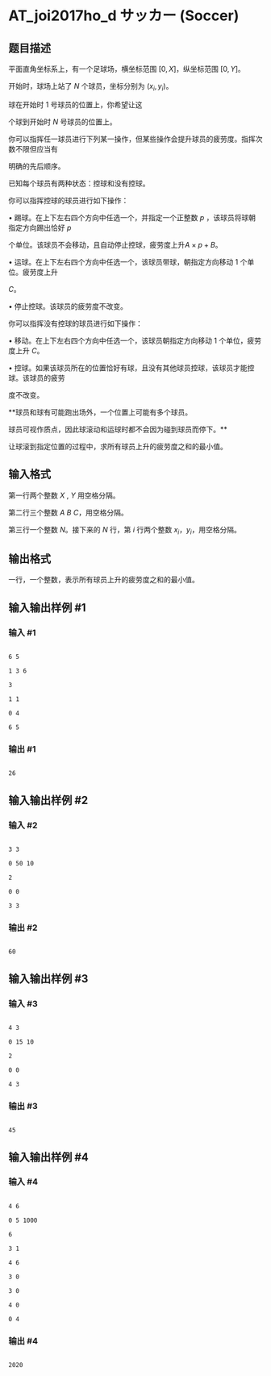 # AT_joi2017ho_d サッカー (Soccer)

## 题目描述

平面直角坐标系上，有一个足球场，横坐标范围 $[0,X]$，纵坐标范围 $[0,Y]$。

开始时，球场上站了 $N$ 个球员，坐标分别为 $(x_i,y_i)$。

球在开始时 $1$ 号球员的位置上，你希望让这
个球到开始时 $N$  号球员的位置上。

你可以指挥任一球员进行下列某一操作，但某些操作会提升球员的疲劳度。指挥次数不限但应当有
明确的先后顺序。

已知每个球员有两种状态：控球和没有控球。
你可以指挥控球的球员进行如下操作：

• 踢球。在上下左右四个方向中任选一个，并指定一个正整数 $p$ ，该球员将球朝指定方向踢出恰好 $p$
个单位。该球员不会移动，且自动停止控球，疲劳度上升$A×p+B$。

• 运球。在上下左右四个方向中任选一个，该球员带球，朝指定方向移动 $1$ 个单位。疲劳度上升
$C$。

• 停止控球。该球员的疲劳度不改变。

你可以指挥没有控球的球员进行如下操作：

• 移动。在上下左右四个方向中任选一个，该球员朝指定方向移动 $1$ 个单位，疲劳度上升 $C$。

• 控球。如果该球员所在的位置恰好有球，且没有其他球员控球，该球员才能控球。该球员的疲劳
度不改变。

**球员和球有可能跑出场外，一个位置上可能有多个球员。
球员可视作质点，因此球滚动和运球时都不会因为碰到球员而停下。**

让球滚到指定位置的过程中，求所有球员上升的疲劳度之和的最小值。

## 输入格式

第一行两个整数 $X$ , $Y$  用空格分隔。
第二行三个整数 $A$ $B$ $C$，用空格分隔。
第三行一个整数 $N$。接下来的 $N$ 行，第 $i$ 行两个整数 $x_i$，$y_i$，用空格分隔。

## 输出格式

一行，一个整数，表示所有球员上升的疲劳度之和的最小值。

## 输入输出样例 #1

### 输入 #1

```
6 5
1 3 6
3
1 1
0 4
6 5
```

### 输出 #1

```
26
```

## 输入输出样例 #2

### 输入 #2

```
3 3
0 50 10
2
0 0
3 3
```

### 输出 #2

```
60
```

## 输入输出样例 #3

### 输入 #3

```
4 3
0 15 10
2
0 0
4 3
```

### 输出 #3

```
45
```

## 输入输出样例 #4

### 输入 #4

```
4 6
0 5 1000
6
3 1
4 6
3 0
3 0
4 0
0 4
```

### 输出 #4

```
2020
```